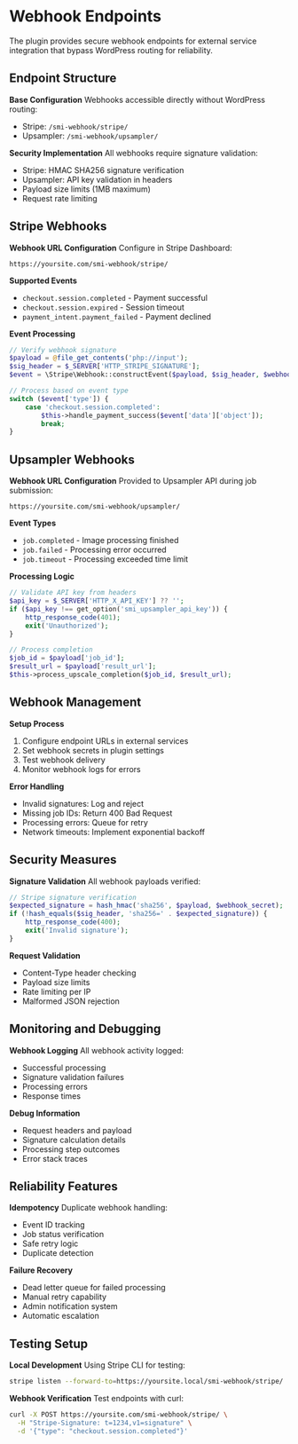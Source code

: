 # Webhook Endpoints

The plugin provides secure webhook endpoints for external service integration that bypass WordPress routing for reliability.

## Endpoint Structure

**Base Configuration**
Webhooks accessible directly without WordPress routing:
- Stripe: `/smi-webhook/stripe/`
- Upsampler: `/smi-webhook/upsampler/`

**Security Implementation**
All webhooks require signature validation:
- Stripe: HMAC SHA256 signature verification
- Upsampler: API key validation in headers
- Payload size limits (1MB maximum)
- Request rate limiting

## Stripe Webhooks

**Webhook URL Configuration**
Configure in Stripe Dashboard:
```
https://yoursite.com/smi-webhook/stripe/
```

**Supported Events**
- `checkout.session.completed` - Payment successful
- `checkout.session.expired` - Session timeout
- `payment_intent.payment_failed` - Payment declined

**Event Processing**
```php
// Verify webhook signature
$payload = @file_get_contents('php://input');
$sig_header = $_SERVER['HTTP_STRIPE_SIGNATURE'];
$event = \Stripe\Webhook::constructEvent($payload, $sig_header, $webhook_secret);

// Process based on event type
switch ($event['type']) {
    case 'checkout.session.completed':
        $this->handle_payment_success($event['data']['object']);
        break;
}
```

## Upsampler Webhooks

**Webhook URL Configuration**
Provided to Upsampler API during job submission:
```
https://yoursite.com/smi-webhook/upsampler/
```

**Event Types**
- `job.completed` - Image processing finished
- `job.failed` - Processing error occurred
- `job.timeout` - Processing exceeded time limit

**Processing Logic**
```php
// Validate API key from headers
$api_key = $_SERVER['HTTP_X_API_KEY'] ?? '';
if ($api_key !== get_option('smi_upsampler_api_key')) {
    http_response_code(401);
    exit('Unauthorized');
}

// Process completion
$job_id = $payload['job_id'];
$result_url = $payload['result_url'];
$this->process_upscale_completion($job_id, $result_url);
```

## Webhook Management

**Setup Process**
1. Configure endpoint URLs in external services
2. Set webhook secrets in plugin settings
3. Test webhook delivery
4. Monitor webhook logs for errors

**Error Handling**
- Invalid signatures: Log and reject
- Missing job IDs: Return 400 Bad Request
- Processing errors: Queue for retry
- Network timeouts: Implement exponential backoff

## Security Measures

**Signature Validation**
All webhook payloads verified:
```php
// Stripe signature verification
$expected_signature = hash_hmac('sha256', $payload, $webhook_secret);
if (!hash_equals($sig_header, 'sha256=' . $expected_signature)) {
    http_response_code(400);
    exit('Invalid signature');
}
```

**Request Validation**
- Content-Type header checking
- Payload size limits
- Rate limiting per IP
- Malformed JSON rejection

## Monitoring and Debugging

**Webhook Logging**
All webhook activity logged:
- Successful processing
- Signature validation failures  
- Processing errors
- Response times

**Debug Information**
- Request headers and payload
- Signature calculation details
- Processing step outcomes
- Error stack traces

## Reliability Features

**Idempotency**
Duplicate webhook handling:
- Event ID tracking
- Job status verification
- Safe retry logic
- Duplicate detection

**Failure Recovery**
- Dead letter queue for failed processing
- Manual retry capability
- Admin notification system
- Automatic escalation

## Testing Setup

**Local Development**
Using Stripe CLI for testing:
```bash
stripe listen --forward-to=https://yoursite.local/smi-webhook/stripe/
```

**Webhook Verification**
Test endpoints with curl:
```bash
curl -X POST https://yoursite.com/smi-webhook/stripe/ \
  -H "Stripe-Signature: t=1234,v1=signature" \
  -d '{"type": "checkout.session.completed"}'
```